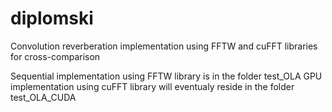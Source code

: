 # diplomski
Convolution reverberation implementation using FFTW and cuFFT libraries for cross-comparison

Sequential implementation using FFTW library is in the folder test_OLA
GPU implementation using cuFFT library will eventualy reside in the folder test_OLA_CUDA
